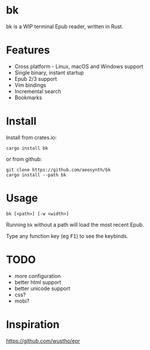 # bk
bk is a WIP terminal Epub reader, written in Rust.

# Features
- Cross platform - Linux, macOS and Windows support
- Single binary, instant startup
- Epub 2/3 support
- Vim bindings
- Incremental search
- Bookmarks

# Install
Install from crates.io:

    cargo install bk

or from github:

    git clone https://github.com/aeosynth/bk
    cargo install --path bk

# Usage
    bk [<path>] [-w <width>]

Running `bk` without a path will load the most recent Epub.

Type any function key (eg <kbd>F1</kbd>) to see the keybinds.

# TODO
- more configuration
- better html support
- better unicode support
- css?
- mobi?

# Inspiration
<https://github.com/wustho/epr>
